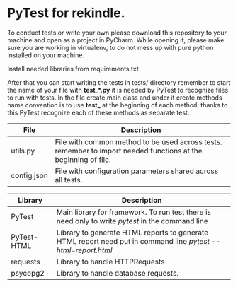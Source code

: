 # PyTest for rekindle.

To conduct tests or write your own please download this repository to your machine and open as a project in PyCharm.
While opening it, please make sure you are working in virtualenv, to do not mess up with pure python installed on your machine.

Install needed libraries from requirements.txt

After that you can start writing the tests in tests/ directory remember to start the name of your file with **test\_\*.py**
it is needed by PyTest to recognize files to run with tests.
In the file create main class and under it create methods name convention is to use **test\_** at the beginning of each method,
thanks to this PyTest recognize each of these methods as separate test.

| File        | Description                                                                                                    |
|-------------|----------------------------------------------------------------------------------------------------------------|
| utils.py    | File with common method to be used across tests. remember to import needed functions at the beginning of file. |
| config.json | File with configuration parameters shared across all tests.                                                    |

| Library     | Description                                                                                                   |
|-------------|---------------------------------------------------------------------------------------------------------------|
| PyTest      | Main library for framework. To run test there is need only to write *pytest* in the command line              |
| PyTest-HTML | Library to generate HTML reports to generate HTML report need put in command line *pytest --html=report.html* |
| requests    | Library to handle HTTPRequests                                                                                |
| psycopg2    | Library to handle database requests.                                                                          |